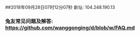##2018年09月28日07时12分07秒 新址: 104.248.190.13
### 兔友常见问题及解答: https://github.com/wanggonging/d/blob/w/FAQ.md
